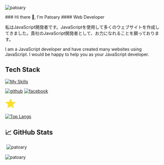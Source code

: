 <p align="left"> <img src="https://komarev.com/ghpvc/?username=patoary&label=Profile%20views&color=0e75b6&style=flat" alt="patoary" /> </p>
### Hi there 👋, I'm Patoary
#### Web Developer


私はJavaScript開発者です。JavaScriptを使用して多くのウェブサイトを作成してきました。貴社のJavaScript開発者として、お力になれることを願っております。

I am a JavaScript developer and have created many websites using JavaScript. I would be happy to help you as your JavaScript developer.

## Tech Stack
[![My Skills](https://skillicons.dev/icons?i=html,css,tailwindcss,js,ts,java,react,nodejs,expressjs,mongodb,mysql,firebase,git,github,gitlab,docker,npm,vite,vscode,eclipse,idea,postman)](https://skillicons.dev)



[<img src='https://cdn.jsdelivr.net/npm/simple-icons@3.0.1/icons/github.svg' alt='github' height='40'>](https://github.com/Patoary)  [<img src='https://cdn.jsdelivr.net/npm/simple-icons@3.0.1/icons/facebook.svg' alt='facebook' height='40'>](https://www.facebook.com/people/Zahidul-Islam-Patoary/100007474845908/)  

<a href='https://stars.github.com/'><img src='https://raw.githubusercontent.com/acervenky/animated-github-badges/master/assets/starbadge.gif' width='35' height='35'></a> 

[![Top Langs](https://github-readme-stats.vercel.app/api/top-langs/?username=Patoary)](https://github.com/anuraghazra/github-readme-stats)

## 📈 GitHub Stats

<p>&nbsp;<img align="center" src="https://github-readme-stats.vercel.app/api?username=patoary&show_icons=true&locale=en" alt="patoary" /></p>
<p><img align="center" src="https://github-readme-streak-stats.herokuapp.com/?user=patoary&" alt="patoary" /></p>


